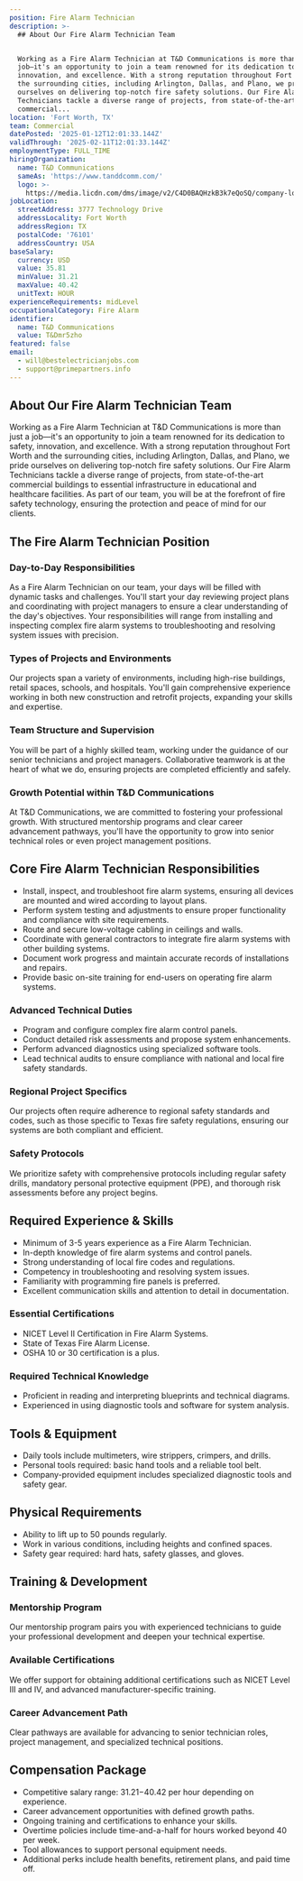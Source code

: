 ```yaml
---
position: Fire Alarm Technician
description: >-
  ## About Our Fire Alarm Technician Team


  Working as a Fire Alarm Technician at T&D Communications is more than just a
  job—it's an opportunity to join a team renowned for its dedication to safety,
  innovation, and excellence. With a strong reputation throughout Fort Worth and
  the surrounding cities, including Arlington, Dallas, and Plano, we pride
  ourselves on delivering top-notch fire safety solutions. Our Fire Alarm
  Technicians tackle a diverse range of projects, from state-of-the-art
  commercial...
location: 'Fort Worth, TX'
team: Commercial
datePosted: '2025-01-12T12:01:33.144Z'
validThrough: '2025-02-11T12:01:33.144Z'
employmentType: FULL_TIME
hiringOrganization:
  name: T&D Communications
  sameAs: 'https://www.tanddcomm.com/'
  logo: >-
    https://media.licdn.com/dms/image/v2/C4D0BAQHzkB3k7eQoSQ/company-logo_200_200/company-logo_200_200/0/1631320385872?e=2147483647&v=beta&t=nuFy5lrwqoCuQ6_2P8hO_EwhwJlnndzcbM7ZPSfdKlM
jobLocation:
  streetAddress: 3777 Technology Drive
  addressLocality: Fort Worth
  addressRegion: TX
  postalCode: '76101'
  addressCountry: USA
baseSalary:
  currency: USD
  value: 35.81
  minValue: 31.21
  maxValue: 40.42
  unitText: HOUR
experienceRequirements: midLevel
occupationalCategory: Fire Alarm
identifier:
  name: T&D Communications
  value: T&Dmr5zho
featured: false
email:
  - will@bestelectricianjobs.com
  - support@primepartners.info
---
```




## About Our Fire Alarm Technician Team

Working as a Fire Alarm Technician at T&D Communications is more than just a job—it's an opportunity to join a team renowned for its dedication to safety, innovation, and excellence. With a strong reputation throughout Fort Worth and the surrounding cities, including Arlington, Dallas, and Plano, we pride ourselves on delivering top-notch fire safety solutions. Our Fire Alarm Technicians tackle a diverse range of projects, from state-of-the-art commercial buildings to essential infrastructure in educational and healthcare facilities. As part of our team, you will be at the forefront of fire safety technology, ensuring the protection and peace of mind for our clients.

## The Fire Alarm Technician Position

### Day-to-Day Responsibilities

As a Fire Alarm Technician on our team, your days will be filled with dynamic tasks and challenges. You'll start your day reviewing project plans and coordinating with project managers to ensure a clear understanding of the day's objectives. Your responsibilities will range from installing and inspecting complex fire alarm systems to troubleshooting and resolving system issues with precision.

### Types of Projects and Environments

Our projects span a variety of environments, including high-rise buildings, retail spaces, schools, and hospitals. You'll gain comprehensive experience working in both new construction and retrofit projects, expanding your skills and expertise.

### Team Structure and Supervision

You will be part of a highly skilled team, working under the guidance of our senior technicians and project managers. Collaborative teamwork is at the heart of what we do, ensuring projects are completed efficiently and safely.

### Growth Potential within T&D Communications

At T&D Communications, we are committed to fostering your professional growth. With structured mentorship programs and clear career advancement pathways, you'll have the opportunity to grow into senior technical roles or even project management positions.

## Core Fire Alarm Technician Responsibilities

- Install, inspect, and troubleshoot fire alarm systems, ensuring all devices are mounted and wired according to layout plans.
- Perform system testing and adjustments to ensure proper functionality and compliance with site requirements.
- Route and secure low-voltage cabling in ceilings and walls.
- Coordinate with general contractors to integrate fire alarm systems with other building systems.
- Document work progress and maintain accurate records of installations and repairs.
- Provide basic on-site training for end-users on operating fire alarm systems.

### Advanced Technical Duties

- Program and configure complex fire alarm control panels.
- Conduct detailed risk assessments and propose system enhancements.
- Perform advanced diagnostics using specialized software tools.
- Lead technical audits to ensure compliance with national and local fire safety standards.

### Regional Project Specifics

Our projects often require adherence to regional safety standards and codes, such as those specific to Texas fire safety regulations, ensuring our systems are both compliant and efficient.

### Safety Protocols

We prioritize safety with comprehensive protocols including regular safety drills, mandatory personal protective equipment (PPE), and thorough risk assessments before any project begins.

## Required Experience & Skills

- Minimum of 3-5 years experience as a Fire Alarm Technician.
- In-depth knowledge of fire alarm systems and control panels.
- Strong understanding of local fire codes and regulations.
- Competency in troubleshooting and resolving system issues.
- Familiarity with programming fire panels is preferred.
- Excellent communication skills and attention to detail in documentation.

### Essential Certifications

- NICET Level II Certification in Fire Alarm Systems.
- State of Texas Fire Alarm License.
- OSHA 10 or 30 certification is a plus.

### Required Technical Knowledge

- Proficient in reading and interpreting blueprints and technical diagrams.
- Experienced in using diagnostic tools and software for system analysis.

## Tools & Equipment

- Daily tools include multimeters, wire strippers, crimpers, and drills.
- Personal tools required: basic hand tools and a reliable tool belt.
- Company-provided equipment includes specialized diagnostic tools and safety gear.

## Physical Requirements

- Ability to lift up to 50 pounds regularly.
- Work in various conditions, including heights and confined spaces.
- Safety gear required: hard hats, safety glasses, and gloves.

## Training & Development

### Mentorship Program

Our mentorship program pairs you with experienced technicians to guide your professional development and deepen your technical expertise.

### Available Certifications

We offer support for obtaining additional certifications such as NICET Level III and IV, and advanced manufacturer-specific training.

### Career Advancement Path

Clear pathways are available for advancing to senior technician roles, project management, and specialized technical positions.

## Compensation Package

- Competitive salary range: $31.21-$40.42 per hour depending on experience.
- Career advancement opportunities with defined growth paths.
- Ongoing training and certifications to enhance your skills.
- Overtime policies include time-and-a-half for hours worked beyond 40 per week.
- Tool allowances to support personal equipment needs.
- Additional perks include health benefits, retirement plans, and paid time off.